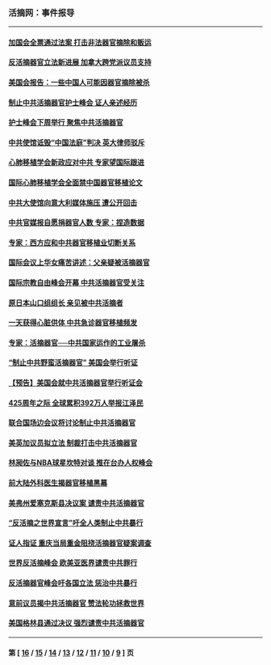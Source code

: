 ### 活摘网：事件报导
---
#### [加国会全票通过法案 打击非法器官摘除和贩运](../../pages/nf5877/n13884924.md?01250430) 
#### [反活摘器官立法新进展 加拿大跨党派议员支持](../../pages/nf5877/n13876061.md?01250430) 
#### [美国会报告：一些中国人可能因器官摘除被杀](../../pages/nf5877/n13867964.md?01250430) 
#### [制止中共活摘器官护士峰会 证人亲述经历](../../pages/nf5877/n13859007.md?01250430) 
#### [护士峰会下周举行 聚焦中共活摘器官](../../pages/nf5877/n13855418.md?01250430) 
#### [中共使馆诋毁“中国法庭”判决 英大律师驳斥](../../pages/nf5877/n13833945.md?01250430) 
#### [心肺移植学会新政应对中共 专家望国际跟进](../../pages/nf5877/n13829043.md?01250430) 
#### [国际心肺移植学会全面禁中国器官移植论文](../../pages/nf5877/n13827785.md?01250430) 
#### [中共大使馆向意大利媒体施压 遭公开回击](../../pages/nf5877/n13826038.md?01250430) 
#### [中共官媒报自愿捐器官人数 专家：捏造数据](../../pages/nf5877/n13814130.md?01250430) 
#### [专家：西方应和中共器官移植业切断关系](../../pages/nf5877/n13772828.md?01250430) 
#### [国际会议上华女痛苦讲述：父亲疑被活摘器官](../../pages/nf5877/n13771583.md?01250430) 
#### [国际宗教自由峰会开幕 中共活摘器官受关注](../../pages/nf5877/n13769995.md?01250430) 
#### [原日本山口组组长 亲见被中共活摘者](../../pages/nf5877/n13767360.md?01250430) 
#### [一天获得心脏供体 中共急诊器官移植频发](../../pages/nf5877/n13764689.md?01250430) 
#### [专家：活摘器官──中共国家运作的工业屠杀](../../pages/nf5877/n13761178.md?01250430) 
#### [“制止中共野蛮活摘器官” 美国会举行听证](../../pages/nf5877/n13735831.md?01250430) 
#### [【预告】美国会就中共活摘器官举行听证会](../../pages/nf5877/n13732843.md?01250430) 
#### [425周年之际 全球累积392万人举报江泽民](../../pages/nf5877/n13719232.md?01250430) 
#### [联合国场边会议将讨论制止中共活摘器官](../../pages/nf5877/n13656361.md?01250430) 
#### [美英加议员拟立法 制裁打击中共活摘器官](../../pages/nf5877/n13430251.md?01250430) 
#### [林昶佐与NBA球星坎特对谈 推在台办人权峰会](../../pages/nf5877/n13414467.md?01250430) 
#### [前大陆外科医生揭器官移植黑幕](../../pages/nf5877/n13401416.md?01250430) 
#### [美弗州爱塞克斯县决议案 谴责中共活摘器官](../../pages/nf5877/n13320919.md?01250430) 
#### [“反活摘之世界宣言”吁全人类制止中共暴行](../../pages/nf5877/n13259730.md?01250430) 
#### [证人指证 重庆当局重金阻挠活摘器官疑案调查](../../pages/nf5877/n13259127.md?01250430) 
#### [世界反活摘峰会 欧美亚医界谴责中共罪行](../../pages/nf5877/n13253550.md?01250430) 
#### [反活摘器官峰会吁各国立法 惩治中共暴行](../../pages/nf5877/n13245052.md?01250430) 
#### [意前议员揭中共活摘器官 赞法轮功拯救世界](../../pages/nf5877/n13203445.md?01250430) 
#### [美国格林县通过决议 强烈谴责中共活摘器官](../../pages/nf5877/n13119367.md?01250430) 

---
#### 第 [ [16](./16.md?01250430) / [15](./15.md?01250430) / [14](./14.md?01250430) / [13](./13.md?01250430) / [12](./12.md?01250430) / [11](./11.md?01250430) / [10](./10.md?01250430) / [9](./9.md?01250430) ] 页
